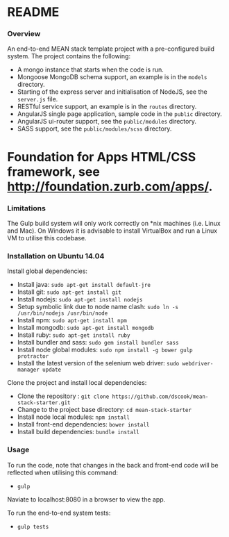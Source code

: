 # README #

### Overview ###

An end-to-end MEAN stack template project with a pre-configured build system.  The project contains the following:

* A mongo instance that starts when the code is run.
* Mongoose MongoDB schema support, an example is in the `models` directory.
* Starting of the express server and initialisation of NodeJS, see the `server.js` file.
* RESTful service support, an example is in the `routes` directory.
* AngularJS single page application, sample code in the `public` directory.
* AngularJS ui-router support, see the `public/modules` directory.
* SASS support, see the `public/modules/scss` directory.
# Foundation for Apps HTML/CSS framework, see http://foundation.zurb.com/apps/.

### Limitations ###

The Gulp build system will only work correctly on *nix machines (i.e. Linux and Mac).  On Windows it is advisable to install VirtualBox and run a Linux VM to utilise this codebase.

### Installation on Ubuntu 14.04 ###

Install global dependencies:

* Install java: `sudo apt-get install default-jre`
* Install git: `sudo apt-get install git`
* Install nodejs: `sudo apt-get install nodejs`
* Setup symbolic link due to node name clash: `sudo ln -s /usr/bin/nodejs /usr/bin/node`
* Install npm: `sudo apt-get install npm`
* Install mongodb: `sudo apt-get install mongodb`
* Install ruby: `sudo apt-get install ruby`
* Install bundler and sass: `sudo gem install bundler sass`
* Install node global modules: `sudo npm install -g bower gulp protractor`
* Install the latest version of the selenium web driver: `sudo webdriver-manager update`

Clone the project and install local dependencies:

* Clone the repository : `git clone https://github.com/dscook/mean-stack-starter.git`
* Change to the project base directory: `cd mean-stack-starter`
* Install node local modules: `npm install`
* Install front-end dependencies: `bower install`
* Install build dependencies: `bundle install`

### Usage ###

To run the code, note that changes in the back and front-end code will be reflected when utilising this command:

* `gulp`

Naviate to localhost:8080 in a browser to view the app.

To run the end-to-end system tests:

* `gulp tests`
